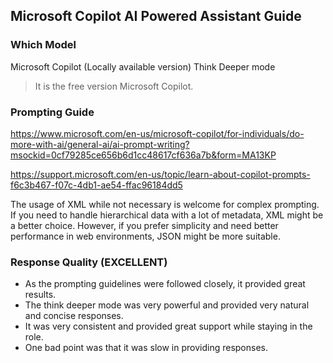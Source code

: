 ## Microsoft Copilot AI Powered Assistant Guide

### Which Model 
Microsoft Copilot (Locally available version) Think Deeper mode
> It is the free version Microsoft Copilot.

### Prompting Guide
https://www.microsoft.com/en-us/microsoft-copilot/for-individuals/do-more-with-ai/general-ai/ai-prompt-writing?msockid=0cf79285ce656b6d1cc48617cf636a7b&form=MA13KP

https://support.microsoft.com/en-us/topic/learn-about-copilot-prompts-f6c3b467-f07c-4db1-ae54-ffac96184dd5



The usage of XML while not necessary is welcome for complex prompting. If you need to handle hierarchical data with a lot of metadata, XML might be a better choice. However, if you prefer simplicity and need better performance in web environments, JSON might be more suitable.


### Response Quality (EXCELLENT)
* As the prompting guidelines were followed closely, it provided great results. 
* The think deeper mode was very powerful and provided very natural and concise responses.
* It was very consistent and provided great support while staying in the role.
* One bad point was that it was slow in providing responses.